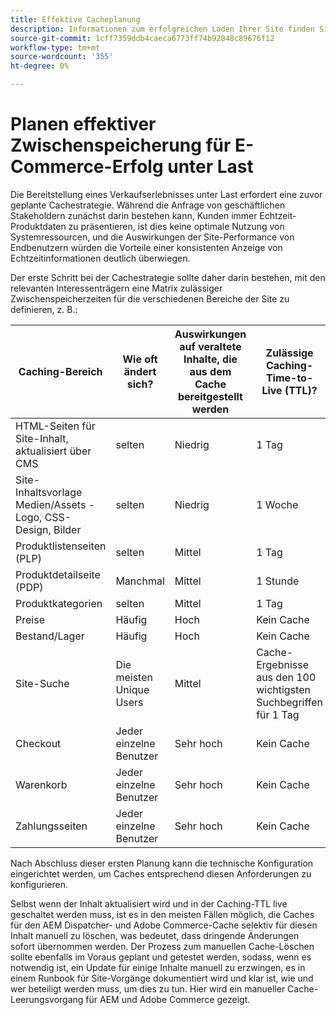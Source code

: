 ```yaml
---
title: Effektive Cacheplanung
description: Informationen zum erfolgreichen Laden Ihrer Site finden Sie unter den empfohlenen Benchmarks für die Zwischenspeicherung .
source-git-commit: 1cff7359ddb4caeca6773ff74b92048c89676f12
workflow-type: tm+mt
source-wordcount: '355'
ht-degree: 0%

---
```



# Planen effektiver Zwischenspeicherung für E-Commerce-Erfolg unter Last

Die Bereitstellung eines Verkaufserlebnisses unter Last erfordert eine zuvor geplante Cachestrategie. Während die Anfrage von geschäftlichen Stakeholdern zunächst darin bestehen kann, Kunden immer Echtzeit-Produktdaten zu präsentieren, ist dies keine optimale Nutzung von Systemressourcen, und die Auswirkungen der Site-Performance von Endbenutzern würden die Vorteile einer konsistenten Anzeige von Echtzeitinformationen deutlich überwiegen.

Der erste Schritt bei der Cachestrategie sollte daher darin bestehen, mit den relevanten Interessenträgern eine Matrix zulässiger Zwischenspeicherzeiten für die verschiedenen Bereiche der Site zu definieren, z. B.:

| Caching-Bereich | Wie oft ändert sich? | Auswirkungen auf veraltete Inhalte, die aus dem Cache bereitgestellt werden | Zulässige Caching-Time-to-Live (TTL)? |
|---------------------------------------------------------------|--------------------|-------------------------------------------|-----------------------------------------------------|
| HTML-Seiten für Site-Inhalt, aktualisiert über CMS | selten | Niedrig | 1 Tag |
| Site-Inhaltsvorlage Medien/Assets - Logo, CSS-Design, Bilder | selten | Niedrig | 1 Woche |
| Produktlistenseiten (PLP) | selten | Mittel | 1 Tag |
| Produktdetailseite (PDP) | Manchmal | Mittel | 1 Stunde |
| Produktkategorien | selten | Mittel | 1 Tag |
| Preise | Häufig | Hoch | Kein Cache |
| Bestand/Lager | Häufig | Hoch | Kein Cache |
| Site-Suche | Die meisten Unique Users | Mittel | Cache-Ergebnisse aus den 100 wichtigsten Suchbegriffen für 1 Tag |
| Checkout | Jeder einzelne Benutzer | Sehr hoch | Kein Cache |
| Warenkorb | Jeder einzelne Benutzer | Sehr hoch | Kein Cache |
| Zahlungsseiten | Jeder einzelne Benutzer | Sehr hoch | Kein Cache |

Nach Abschluss dieser ersten Planung kann die technische Konfiguration eingerichtet werden, um Caches entsprechend diesen Anforderungen zu konfigurieren.

Selbst wenn der Inhalt aktualisiert wird und in der Caching-TTL live geschaltet werden muss, ist es in den meisten Fällen möglich, die Caches für den AEM Dispatcher- und Adobe Commerce-Cache selektiv für diesen Inhalt manuell zu löschen, was bedeutet, dass dringende Änderungen sofort übernommen werden. Der Prozess zum manuellen Cache-Löschen sollte ebenfalls im Voraus geplant und getestet werden, sodass, wenn es notwendig ist, ein Update für einige Inhalte manuell zu erzwingen, es in einem Runbook für Site-Vorgänge dokumentiert wird und klar ist, wie und wer beteiligt werden muss, um dies zu tun. Hier wird ein manueller Cache-Leerungsvorgang für AEM und Adobe Commerce gezeigt.
